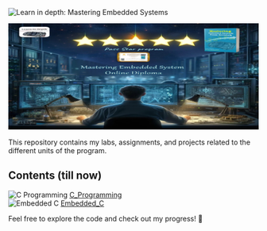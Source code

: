  ![Learn in depth: Mastering Embedded Systems](https://img.shields.io/badge/%20Learn_in_depth%3A-_Mastering_Embedded_Systems-blue?style=for-the-badge&logoColor=%20&logoSize=50)

![Banner](https://github.com/Ouss9ama/Mastering_Embedded_System_Diploma/blob/master/banner.jpg?raw=true)

This repository contains my labs, assignments, and projects related to the different units of the program.

## Contents (till now)

![C Programming](https://img.shields.io/badge/C%20Programming-Ready%20to%20Explore-brightgreen) [C_Programming](C_Programming)  
![Embedded C](https://img.shields.io/badge/Embedded%20C-Under%20Construction-orange) [Embedded_C](Embedded_C)


Feel free to explore the code and check out my progress! 🚀

  


 
